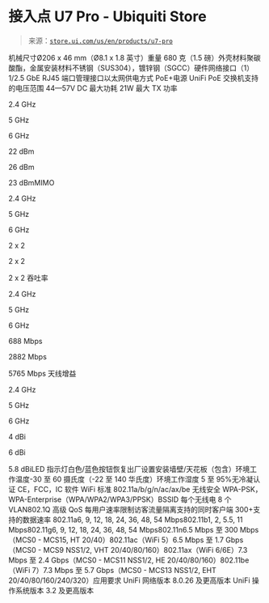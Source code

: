 <!--yml

category: 未分类

日期：2024-05-27 14:35:41

-->

# 接入点 U7 Pro - Ubiquiti Store

> 来源：[`store.ui.com/us/en/products/u7-pro`](https://store.ui.com/us/en/products/u7-pro)

机械尺寸Ø206 x 46 mm（Ø8.1 x 1.8 英寸）重量 680 克（1.5 磅）外壳材料聚碳酸酯，金属安装材料不锈钢（SUS304），镀锌钢（SGCC）硬件网络接口（1）1/2.5 GbE RJ45 端口管理接口以太网供电方式 PoE+电源 UniFi PoE 交换机支持的电压范围 44—57V DC 最大功耗 21W 最大 TX 功率

2.4 GHz

5 GHz

6 GHz

22 dBm

26 dBm

23 dBmMIMO

2.4 GHz

5 GHz

6 GHz

2 x 2

2 x 2

2 x 2 吞吐率

2.4 GHz

5 GHz

6 GHz

688 Mbps

2882 Mbps

5765 Mbps 天线增益

2.4 GHz

5 GHz

6 GHz

4 dBi

6 dBi

5.8 dBiLED 指示灯白色/蓝色按钮恢复出厂设置安装墙壁/天花板（包含）环境工作温度-30 至 60 摄氏度（-22 至 140 华氏度）环境工作湿度 5 至 95%无冷凝认证 CE，FCC，IC 软件 WiFi 标准 802.11a/b/g/n/ac/ax/be 无线安全 WPA-PSK，WPA-Enterprise（WPA/WPA2/WPA3/PPSK）BSSID 每个无线电 8 个 VLAN802.1Q 高级 QoS 每用户速率限制访客流量隔离支持的同时客户端 300+支持的数据速率 802.11a6, 9, 12, 18, 24, 36, 48, 54 Mbps802.11b1, 2, 5.5, 11 Mbps802.11g6, 9, 12, 18, 24, 36, 48, 54 Mbps802.11n6.5 Mbps 至 300 Mbps（MCS0 - MCS15, HT 20/40）802.11ac（WiFi 5）6.5 Mbps 至 1.7 Gbps（MCS0 - MCS9 NSS1/2, VHT 20/40/80/160）802.11ax（WiFi 6/6E）7.3 Mbps 至 2.4 Gbps（MCS0 - MCS11 NSS1/2, HE 20/40/80/160）802.11be（WiFi 7）7.3 Mbps 至 5.7 Gbps（MCS0 - MCS13 NSS1/2, EHT 20/40/80/160/240/320）应用要求 UniFi 网络版本 8.0.26 及更高版本 UniFi 操作系统版本 3.2 及更高版本
